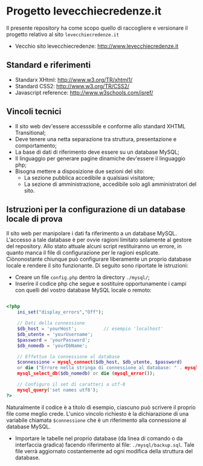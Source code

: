# Progetto levecchiecredenze.it

Il presente repository ha come scopo quello di raccogliere e versionare il progetto relativo al sito `levecchiecredenze.it`

* Vecchio sito levecchiecredenze: <http://www.levecchiecredenze.it>

## Standard e riferimenti

* Standarx XHtml: <http://www.w3.org/TR/xhtml1/>
* Standard CSS2: <http://www.w3.org/TR/CSS2/>
* Javascript reference: <http://www.w3schools.com/jsref/>

## Vincoli tecnici

* Il sito web dev'essere accesssibile e conforme allo standard XHTML Transitional;
* Deve tenere una netta separazione tra struttura, presentazione e comportamento;
* La base di dati di riferimento deve essere su un database MySQL;
* Il linguaggio per generare pagine dinamiche dev'essere il linguaggio php;
* Bisogna mettere a disposizione due sezioni del sito:
	* La sezione pubblica accedibile a qualsiasi visitatore;
	* La sezione di amministrazione, accedibile solo agli amministratori del sito.

## Istruzioni per la configurazione di un database locale di prova

Il sito web per manipolare i dati fa riferimento a un database MySQL. L'accesso a tale database è per ovvie ragioni limitato solamente al gestore del repository. Allo stato attuale alcuni script restituiranno un errore, in quanto manca il file di configurazione per le ragioni esplicate. Ciònonostante chiunque può configurare liberamente un proprio database locale e rendere il sito funzionante. Di seguito sono riportate le istruzioni:

* Creare un file `config.php` dentro la directory `./mysql/`;
* Inserire il codice php che segue e sostituire opportunamente i campi con quelli del vostro database MySQL locale o remoto:

``` php

<?php
	ini_set("display_errors","Off");

	// Dati della connessione
	$db_host = 'yourHost';			// esempio 'localhost'        
	$db_utente = 'yourUsername';
	$password = 'yourPassword';               	
	$db_nomedb = 'yourDbName';		

	// Effettuo la connessione al database
	$connessione = mysql_connect($db_host, $db_utente, $password) 
	or die ("Errore nella stringa di connessione al database: " . mysql_error());
	mysql_select_db($db_nomedb) or die (mysql_error());

	// Configuro il set di caratteri a utf-8
	mysql_query('set names utf8');
?>

```
Naturalmente il codice è a titolo di esempio, ciascuno può scrivere il proprio file come meglio crede. L'unico vincolo richiesto è la dichiarazione di una variabile chiamata `$connessione` che è un riferimento alla connessione al database MySQL.

* Importare le tabelle nel proprio database (da linea di comando o da interfaccia gradica) facendo riferimento al file: `./mysql/backup.sql`. Tale file verrà aggiornato costantemente ad ogni modifica della struttura del database.
